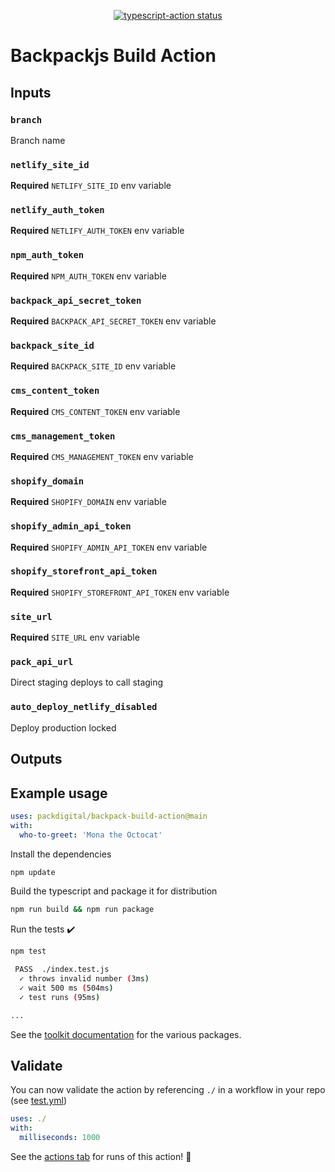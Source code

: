 <p align="center">
  <a href="https://github.com/actions/typescript-action/actions"><img alt="typescript-action status" src="https://github.com/actions/typescript-action/workflows/build-test/badge.svg"></a>
</p>

# Backpackjs Build Action

## Inputs

### `branch`
  
Branch name

### `netlify_site_id`
  
**Required** `NETLIFY_SITE_ID` env variable

### `netlify_auth_token`

**Required** `NETLIFY_AUTH_TOKEN` env variable

### `npm_auth_token`
  
**Required** `NPM_AUTH_TOKEN` env variable

### `backpack_api_secret_token`
  
**Required** `BACKPACK_API_SECRET_TOKEN` env variable

### `backpack_site_id`
  
**Required** `BACKPACK_SITE_ID` env variable

### `cms_content_token`
  
**Required** `CMS_CONTENT_TOKEN` env variable

### `cms_management_token`
  
**Required** `CMS_MANAGEMENT_TOKEN` env variable

### `shopify_domain`
  
**Required** `SHOPIFY_DOMAIN` env variable

### `shopify_admin_api_token`
  
**Required** `SHOPIFY_ADMIN_API_TOKEN` env variable

### `shopify_storefront_api_token`
  
**Required** `SHOPIFY_STOREFRONT_API_TOKEN` env variable

### `site_url`
  
**Required** `SITE_URL` env variable

### `pack_api_url`
  
Direct staging deploys to call staging

### `auto_deploy_netlify_disabled`
  
Deploy production locked

## Outputs

## Example usage

```yaml
uses: packdigital/backpack-build-action@main
with:
  who-to-greet: 'Mona the Octocat'
```

Install the dependencies  
```bash
npm update
```

Build the typescript and package it for distribution
```bash
npm run build && npm run package
```

Run the tests :heavy_check_mark:  
```bash
npm test

 PASS  ./index.test.js
  ✓ throws invalid number (3ms)
  ✓ wait 500 ms (504ms)
  ✓ test runs (95ms)

...
```

See the [toolkit documentation](https://github.com/actions/toolkit/blob/master/README.md#packages) for the various packages.

## Validate

You can now validate the action by referencing `./` in a workflow in your repo (see [test.yml](.github/workflows/test.yml))

```yaml
uses: ./
with:
  milliseconds: 1000
```

See the [actions tab](https://github.com/actions/typescript-action/actions) for runs of this action! :rocket:
